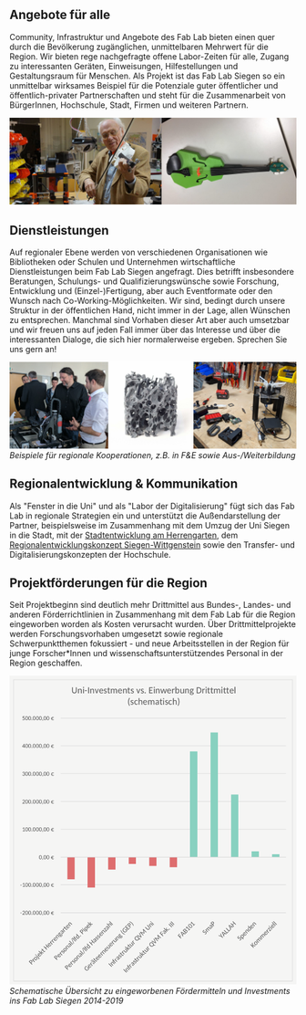 ## Angebote für alle
Community, Infrastruktur und Angebote des Fab Lab bieten einen quer durch die Bevölkerung zugänglichen, unmittelbaren Mehrwert für die Region. Wir bieten rege nachgefragte offene Labor-Zeiten für alle, Zugang zu interessanten Geräten, Einweisungen, Hilfestellungen und Gestaltungsraum für Menschen. Als Projekt ist das Fab Lab Siegen so ein unmittelbar wirksames Beispiel für die Potenziale guter öffentlicher und öffentlich-privater Partnerschaften und steht für die Zusammenarbeit von BürgerInnen, Hochschule, Stadt, Firmen und weiteren Partnern. 

![](images/geige.jpg)

## Dienstleistungen
Auf regionaler Ebene werden von verschiedenen Organisationen wie  Bibliotheken oder Schulen und Unternehmen wirtschaftliche Dienstleistungen beim Fab Lab Siegen angefragt. Dies betrifft insbesondere Beratungen,  Schulungs- und Qualifizierungswünsche sowie Forschung, Entwicklung und (Einzel-)Fertigung, aber auch Eventformate oder den Wunsch nach Co-Working-Möglichkeiten. Wir sind, bedingt durch unsere Struktur in der öffentlichen Hand, nicht immer in der Lage, allen Wünschen zu entsprechen. Manchmal sind Vorhaben dieser Art aber auch umsetzbar und wir freuen uns auf jeden Fall immer über das Interesse und über die interessanten Dialoge, die sich hier normalerweise ergeben. Sprechen Sie uns gern an! 

![](images/fue.jpg)
*Beispiele für regionale Kooperationen, z.B. in F&E sowie Aus-/Weiterbildung*

## Regionalentwicklung & Kommunikation 
Als "Fenster in die Uni" und als "Labor der Digitalisierung" fügt sich das Fab Lab in regionale Strategien ein und unterstützt die Außendarstellung der Partner, beispielsweise im Zusammenhang mit dem Umzug der Uni Siegen in die Stadt, mit der [Stadtentwicklung am Herrengarten](https://www.siegen.de/leben-in-siegen/bauen-und-wohnen/staedtebaufoerderprojekt-herrengarten/), dem [Regionalentwicklungskonzept Siegen-Wittgenstein](https://www.siegen-wittgenstein.de/Kreisverwaltung/Themen-und-Projekte/Regionales-Entwicklungskonzept) sowie den Transfer- und Digitalisierungskonzepten der Hochschule. 

## Projektförderungen für die Region

Seit Projektbeginn sind deutlich mehr Drittmittel aus Bundes-, Landes- und anderen Förderrichtlinien in Zusammenhang mit dem Fab Lab für die Region eingeworben worden als Kosten verursacht wurden. Über Drittmittelprojekte werden Forschungsvorhaben umgesetzt sowie regionale Schwerpunktthemen fokussiert - und neue Arbeitsstellen in der Region für junge Forscher*Innen und wissenschaftsunterstützendes Personal in der Region geschaffen. 

![](images/drittmittel.jpg)
*Schematische Übersicht zu eingeworbenen Fördermitteln und Investments ins Fab Lab Siegen 2014-2019*
